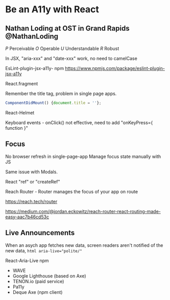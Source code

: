 # Be an A11y with React

## Nathan Loding at OST in Grand Rapids @NathanLoding

_P_ Perceivable
_O_ Operable
_U_ Understandable
_R_ Robust

In JSX, "aria-xxx" and "date-xxx" work, no need to camelCase

EsLint-plugin-jsx-a11y- npm
https://www.npmjs.com/package/eslint-plugin-jsx-a11y

React.fragment

Remember the title tag, problem in single page apps.
```js
ComponentDidMount() {document.title = ''};
```
React-Helmet

Keyboard events - onClick() not effective, need to add "onKeyPress={ function }"

## Focus 
No browser refresh in single-page-app
Manage focus state manually with JS

Same issue with Modals.

React "ref" or "createRef"

Reach Router - Router manages the focus of your app on route

https://reach.tech/router

https://medium.com/@jordan.eckowitz/reach-router-react-routing-made-easy-aac7b46cd53c

## Live Announcements

When an asych app fetches new data, screen readers aren't notified of the new data, ```html aria-live="polite/" ```

React-Aria-Live npm

* WAVE
* Google Lighthouse (based on Axe)
* TENON.io (paid service)
* Pa11y
* Deque Axe (npm client)


